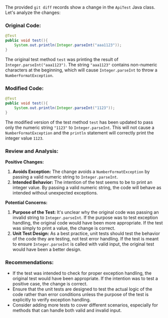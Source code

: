 The provided `git diff` records show a change in the `ApiTest` Java class. Let's analyze the changes:

### Original Code:
```java
@Test
public void test(){
    System.out.println(Integer.parseInt("aaa1123"));
}
```

The original test method `test` was printing the result of `Integer.parseInt("aaa1123")`. The string `"aaa1123"` contains non-numeric characters at the beginning, which will cause `Integer.parseInt` to throw a `NumberFormatException`.

### Modified Code:
```java
@Test
public void test(){
    System.out.println(Integer.parseInt("1123"));
}
```

The modified version of the test method `test` has been updated to pass only the numeric string `"1123"` to `Integer.parseInt`. This will not cause a `NumberFormatException` and the `println` statement will correctly print the integer value `1123`.

### Review and Analysis:

**Positive Changes:**
1. **Avoids Exception:** The change avoids a `NumberFormatException` by passing a valid numeric string to `Integer.parseInt`.
2. **Intended Behavior:** The intention of the test seems to be to print an integer value. By passing a valid numeric string, the code will behave as intended without unexpected exceptions.

**Potential Concerns:**
1. **Purpose of the Test:** It's unclear why the original code was passing an invalid string to `Integer.parseInt`. If the purpose was to test exception handling, the original code would have been more appropriate. If the test was simply to print a value, the change is correct.
2. **Unit Test Design:** As a best practice, unit tests should test the behavior of the code they are testing, not test error handling. If the test is meant to ensure `Integer.parseInt` is called with valid input, the original test would have been a better design.

### Recommendations:
- If the test was intended to check for proper exception handling, the original test would have been appropriate. If the intention was to test a positive case, the change is correct.
- Ensure that the unit tests are designed to test the actual logic of the code rather than error conditions unless the purpose of the test is explicitly to verify exception handling.
- Consider adding more tests to cover different scenarios, especially for methods that can handle both valid and invalid input.